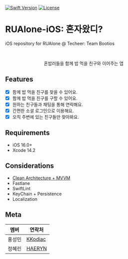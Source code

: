 [![Swift Version][swift-image]][swift-url]
[![License][license-image]][license-url]

# RUAlone-iOS: 혼자왔디?
iOS repository for RUAlone @ Techeer: Team Bootios

<br />
<p align="center">
  <a href="https://github.com/alexanderritik/Best-README-Template">

  </a>
  <p align="center">
    혼밥러들을 함께 밥 먹을 친구와 이어주는 앱
  </p>
</p>

## Features

- [x] 함께 밥 먹을 친구를 찾을 수 있어요.
- [x] 함께 밥 먹을 친구를 구할 수 있어요.
- [x] 원하는 친구들과 채팅을 통해 연락해요.
- [x] 간편한 소셜 로그인으로 이용해요.
- [x] 오직 주변에 있는 친구들만 찾아봐요.

## Requirements

- iOS 16.0+
- Xcode 14.2

## Considerations

- [Clean Architecture + MVVM](https://tech.olx.com/clean-architecture-and-mvvm-on-ios-c9d167d9f5b3)
- Fastlane
- SwiftLint
- KeyChain + Persistence
- Localization


## Meta

| 멤버   | 연락처  |
|--------|---------|
| 홍성민 | [KKodiac](https://github.com/KKodiac/) |
| 정혜린 | [HAERYN](https://github.com/HAERYN/)  |

[swift-image]:https://img.shields.io/badge/swift-5.7-orange.svg
[swift-url]: https://swift.org/
[license-image]: https://img.shields.io/badge/License-MIT-blue.svg
[license-url]: MIT
